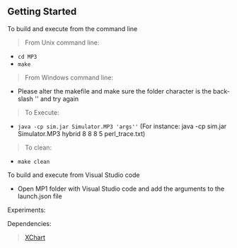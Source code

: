 ## Getting Started

To build and execute from the command line

> From Unix command line: 

- `cd MP3`
- `make`

> From Windows command line:

- Please alter the makefile and make sure the folder character is the back-slash '\' and try again

> To Execute:

- `java -cp sim.jar Simulator.MP3 'args''` (For instance: java -cp sim.jar Simulator.MP3 hybrid 8 8 8 5 perl_trace.txt)

> To clean:

- `make clean`

To build and execute from Visual Studio code

- Open MP1 folder with Visual Studio code and add the arguments to the launch.json file

Experiments:

Dependencies:

> [XChart](https://github.com/knowm/XChart)